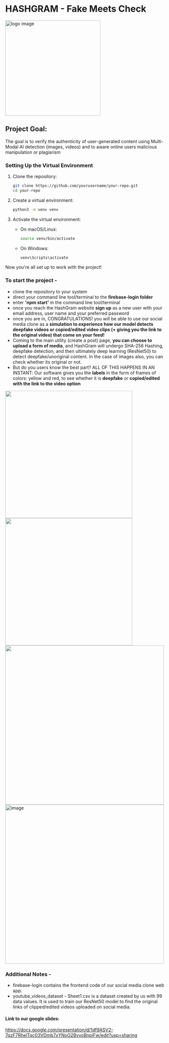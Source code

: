 # HASHGRAM - Fake Meets Check
<img src="https://github.com/user-attachments/assets/dae92b6f-e3a6-456b-a594-5f4ebabcc060" width="300" alt="logo image">

## Project Goal:
The goal is to verify the authenticity of user-generated content using Multi-Modal AI detection (images, videos) and to aware online users malicious manipulation or plagiarism

### Setting Up the Virtual Environment

1. Clone the repository:
    ```bash
    git clone https://github.com/yourusername/your-repo.git
    cd your-repo
    ```

2. Create a virtual environment:
    ```bash
    python3 -m venv venv
    ```

3. Activate the virtual environment:
    - On macOS/Linux:
        ```bash
        source venv/bin/activate
        ```
    - On Windows:
        ```bash
        venv\Scripts\activate
        ```
Now you're all set up to work with the project!


### To start the project - 
- clone the repository to your system
- direct your command line tool/terminal to the __firebase-login folder__
- enter __'npm start'__ in the command line tool/terminal
- once you reach the HashGram website __sign up__ as a new user with your email address, user name and your preferred password
- once you are in, CONGRATULATIONS! you will be able to use our social media clone as a __simulation to experience how our model detects deepfake videos or copied/edited video clips (+ giving you the link to the original video) that come on your feed!__
- Coming to the main utility (create a post) page, __you can choose to upload a form of media__, and HashGram will undergo SHA-256 Hashing, deepfake detection, and then ultimately deep learning (ResNet50) to detect deepfake/unoriginal content. In the case of images also, you can check whether its original or not.
- But do you users know the best part? ALL OF THIS HAPPENS IN AN INSTANT: Our software gives you the __labels__ in the form of frames of colors: yellow and red, to see whether it is __deepfake__ or __copied/edited with the link to the video option__



<img src="https://github.com/user-attachments/assets/e070ac28-3853-4861-a88e-b3ba3e49d647" width="400">
<img src='https://github.com/user-attachments/assets/0b91205a-fa94-4979-8483-b760e6c00c18' width='400'>


<img src='https://github.com/user-attachments/assets/3164354b-0b7d-422a-bc4a-fe153c315a58' width='500'>
<img width="500" alt="image" src="https://github.com/user-attachments/assets/688d0002-d480-4faa-91e4-1072b8abbeb3" />

### Additional Notes -
- firebase-login contains the frontend code of our social media clone web app.
- youtube_videos_dataset - Sheet1.csv is a dataset created by us with 99 data values. It is used to train our ResNet50 model to find the original links of clipped/edited videos uploaded on social media.

#### Link to our google slides:
https://docs.google.com/presentation/d/1df9ASV2-7qzF7RhelTqc03VDmb7xYNoG2BvvoBnpiFw/edit?usp=sharing


